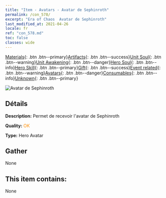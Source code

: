 ```yaml
---
title: "Item - Avatars - Avatar de Sephinroth"
permalink: /con_578/
excerpt: "Era of Chaos  Avatar de Sephinroth"
last_modified_at: 2021-04-26
locale: fr
ref: "con_578.md"
toc: false
classes: wide
---
```

 [Materials](/ItemsFR/){: .btn .btn--primary}[Artifacts](/ItemsFR/Artifacts/){: .btn .btn--success}[Unit Soul](/ItemsFR/UnitSoul/){: .btn .btn--warning}[Unit Awakening](/ItemsFR/UnitAwakening/){: .btn .btn--danger}[Hero Soul](/ItemsFR/HeroSoul/){: .btn .btn--info}[Hero Skill](/ItemsFR/HeroSkill/){: .btn .btn--primary}[Gift](/ItemsFR/Gift/){: .btn .btn--success}[Event related](/ItemsFR/Events/){: .btn .btn--warning}[Avatars](/ItemsFR/Avatars/){: .btn .btn--danger}[Consumables](/ItemsFR/Consumables/){: .btn .btn--info}[Unknown](/ItemsFR/Unknown/){: .btn .btn--primary}

 ![Avatar de Sephinroth](/images/h/h_Sephinroth1.jpg)

## Détails
 **Description:** Permet de recevoir l'avatar de Sephinroth

 **Quality:** <span style="color: #FF8C00">OK</span>

 **Type:** Hero Avatar

## Gather

  None

## This item contains:

  None

